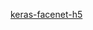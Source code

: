 [keras-facenet-h5](https://drive.google.com/drive/folders/1FzZuOw2jE22Jo2x35n_7zJJMkMefkYvy?usp=sharing)
